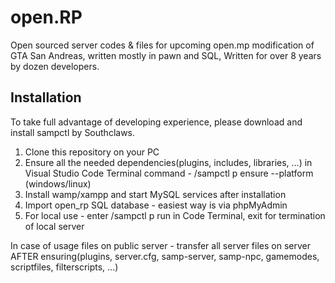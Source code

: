# open.RP
Open sourced server codes & files for upcoming open.mp modification of GTA San Andreas, written mostly in pawn and SQL, 
Written for over 8 years by dozen developers.

## Installation
To take full advantage of developing experience, please download and install sampctl by Southclaws.

1. Clone this repository on your PC
2. Ensure all the needed dependencies(plugins, includes, libraries, ...) in Visual Studio Code Terminal command - /sampctl p ensure --platform (windows/linux)
3. Install wamp/xampp and start MySQL services after installation
4. Import open_rp SQL database - easiest way is via phpMyAdmin
5. For local use - enter /sampctl p run in Code Terminal, exit for termination of local server

In case of usage files on public server - transfer all server files on server AFTER ensuring(plugins, server.cfg, samp-server, samp-npc, gamemodes, scriptfiles, filterscripts, ...)
